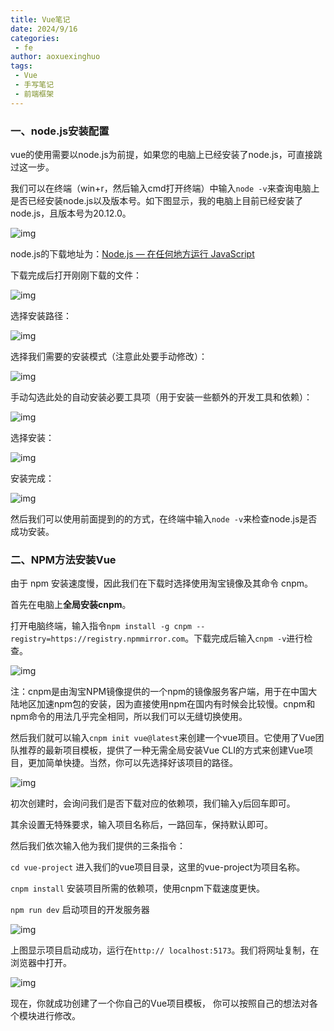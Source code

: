 ```yaml
---
title: Vue笔记
date: 2024/9/16
categories:
 - fe
author: aoxuexinghuo
tags:
 - Vue
 - 手写笔记
 - 前端框架
---
```

### 一、node.js安装配置

 vue的使用需要以node.js为前提，如果您的电脑上已经安装了node.js，可直接跳过这一步。

 我们可以在终端（win+r，然后输入cmd打开终端）中输入`node -v`来查询电脑上是否已经安装node.js以及版本号。如下图显示，我的电脑上目前已经安装了node.js，且版本号为20.12.0。

![img](https://i-blog.csdnimg.cn/direct/bb205df1f7b446c6beeef04150da09cc.png)

node.js的下载地址为：[Node.js — 在任何地方运行 JavaScript](https://nodejs.org/zh-cn)

下载完成后打开刚刚下载的文件：

![img](https://i-blog.csdnimg.cn/direct/3a2dc700e6c644ec99cf89459334c941.png)

选择安装路径：

![img](https://i-blog.csdnimg.cn/direct/d895540949194c2baf2a6cdf9015b8d8.png)

选择我们需要的安装模式（注意此处要手动修改）：

![img](https://i-blog.csdnimg.cn/direct/be968c5817f34a59a0e11e6ca046f775.png)

手动勾选此处的自动安装必要工具项（用于安装一些额外的开发工具和依赖）：

![img](https://i-blog.csdnimg.cn/direct/1c78ca5ed4a44cb2b65e2d94201742c8.png)

选择安装：

![img](https://i-blog.csdnimg.cn/direct/b93c4b74632e4d27947c8eea7226bd2b.png)

安装完成：

![img](https://i-blog.csdnimg.cn/direct/f9921be5422947f0abc800a2d95b79e4.png)

 然后我们可以使用前面提到的的方式，在终端中输入`node -v`来检查node.js是否成功安装。

### 二、NPM方法安装Vue

由于 npm 安装速度慢，因此我们在下载时选择使用淘宝镜像及其命令 cnpm。

首先在电脑上**全局安装cnpm**。

打开电脑终端，输入指令`npm install -g cnpm --registry=https://registry.npmmirror.com`。下载完成后输入`cnpm -v`进行检查。

![img](https://i-blog.csdnimg.cn/direct/5b38535fbd3f4e19b7d7c8ed66c22fc4.png)

注：cnpm是由淘宝NPM镜像提供的一个npm的镜像服务客户端，用于在中国大陆地区加速npm包的安装，因为直接使用npm在国内有时候会比较慢。cnpm和npm命令的用法几乎完全相同，所以我们可以无缝切换使用。

然后我们就可以输入`cnpm init vue@latest`来创建一个vue项目。它使用了Vue团队推荐的最新项目模板，提供了一种无需全局安装Vue CLI的方式来创建Vue项目，更加简单快捷。当然，你可以先选择好该项目的路径。

![img](https://i-blog.csdnimg.cn/direct/f5f8a203313c46bb9f4f93ed0ddf146f.png)

初次创建时，会询问我们是否下载对应的依赖项，我们输入y后回车即可。

其余设置无特殊要求，输入项目名称后，一路回车，保持默认即可。

然后我们依次输入他为我们提供的三条指令：

`cd vue-project`     进入我们的vue项目目录，这里的vue-project为项目名称。

`cnpm install`      安装项目所需的依赖项，使用cnpm下载速度更快。

`npm run dev`      启动项目的开发服务器

![img](https://i-blog.csdnimg.cn/direct/d12e0cd7d8d543308417a47a0a440756.png)

上图显示项目启动成功，运行在`http:// localhost:5173`。我们将网址复制，在浏览器中打开。

![img](https://i-blog.csdnimg.cn/direct/d157c84552fe44038a18b9c3fba76a63.png)

现在，你就成功创建了一个你自己的Vue项目模板， 你可以按照自己的想法对各个模块进行修改。